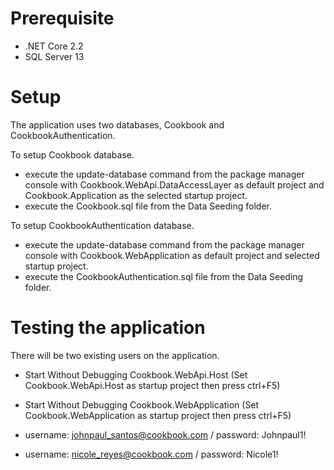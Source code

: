 # Prerequisite
* .NET Core 2.2
* SQL Server 13

# Setup
The application uses two databases, Cookbook and CookbookAuthentication.

To setup Cookbook database.
* execute the update-database command from the package manager console with Cookbook.WebApi.DataAccessLayer as default project and Cookbook.Application as the selected startup project.
* execute the Cookbook.sql file from the Data Seeding folder.

To setup CookbookAuthentication database.
* execute the update-database command from the package manager console with Cookbook.WebApplication as default project and selected startup project.
* execute the CookbookAuthentication.sql file from the Data Seeding folder.

# Testing the application
There will be two existing users on the application.
* Start Without Debugging Cookbook.WebApi.Host (Set Cookbook.WebApi.Host as startup project then press ctrl+F5)
* Start Without Debugging Cookbook.WebApplication (Set Cookbook.WebApplication as startup project then press ctrl+F5)

* username: johnpaul_santos@cookbook.com / password: Johnpaul1!
* username: nicole_reyes@cookbook.com / password: Nicole1!
